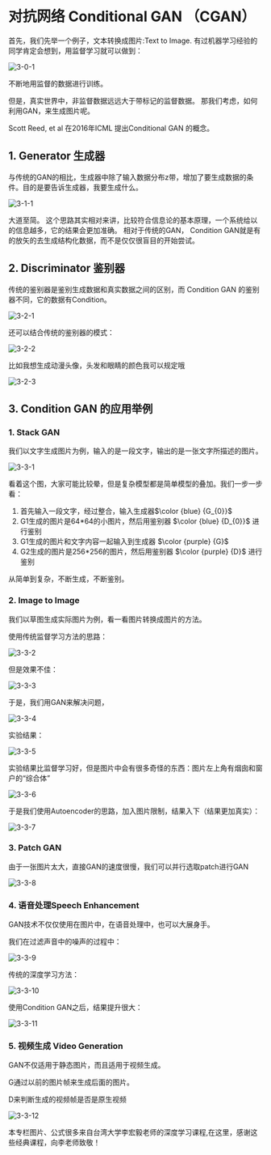 # 对抗网络 Conditional GAN （CGAN）

首先，我们先举一个例子，文本转换成图片:Text to Image.
有过机器学习经验的同学肯定会想到，用监督学习就可以做到：

![3-0-1](https://raw.githubusercontent.com/muyangren907/Machine_Learning/master/%E7%AC%AC%E5%9B%9B%E9%83%A8%E5%88%86%20%E5%AF%B9%E6%8A%97%E7%BD%91%E7%BB%9CGAN/images/3-0-1.png)

不断地用监督的数据进行训练。

但是，真实世界中，非监督数据远远大于带标记的监督数据。 那我们考虑，如何利用GAN，来生成图片呢。

Scott Reed, et al 在2016年ICML 提出Conditional GAN 的概念。

## 1. Generator 生成器

与传统的GAN的相比，生成器中除了输入数据分布z带，增加了要生成数据的条件。目的是要告诉生成器，我要生成什么。

![3-1-1](https://raw.githubusercontent.com/muyangren907/Machine_Learning/master/%E7%AC%AC%E5%9B%9B%E9%83%A8%E5%88%86%20%E5%AF%B9%E6%8A%97%E7%BD%91%E7%BB%9CGAN/images/3-1-1.png)

大道至简。 这个思路其实相对来讲，比较符合信息论的基本原理，一个系统给以的信息越多，它的结果会更加准确。 相对于传统的GAN， Condition GAN就是有的放矢的去生成结构化数据，而不是仅仅很盲目的开始尝试。

## 2. Discriminator 鉴别器

传统的鉴别器是鉴别生成数据和真实数据之间的区别，而 Condition GAN
的鉴别器不同，它的数据有Condition。

![3-2-1](https://raw.githubusercontent.com/muyangren907/Machine_Learning/master/%E7%AC%AC%E5%9B%9B%E9%83%A8%E5%88%86%20%E5%AF%B9%E6%8A%97%E7%BD%91%E7%BB%9CGAN/images/3-2-1.png)

还可以结合传统的鉴别器的模式：

![3-2-2](https://raw.githubusercontent.com/muyangren907/Machine_Learning/master/%E7%AC%AC%E5%9B%9B%E9%83%A8%E5%88%86%20%E5%AF%B9%E6%8A%97%E7%BD%91%E7%BB%9CGAN/images/3-2-2.png)

比如我想生成动漫头像，头发和眼睛的颜色我可以规定哦

![3-2-3](https://raw.githubusercontent.com/muyangren907/Machine_Learning/master/%E7%AC%AC%E5%9B%9B%E9%83%A8%E5%88%86%20%E5%AF%B9%E6%8A%97%E7%BD%91%E7%BB%9CGAN/images/3-2-3.png)

## 3. Condition GAN 的应用举例

### 1. Stack GAN

我们以文字生成图片为例，输入的是一段文字，输出的是一张文字所描述的图片。

![3-3-1](https://raw.githubusercontent.com/muyangren907/Machine_Learning/master/%E7%AC%AC%E5%9B%9B%E9%83%A8%E5%88%86%20%E5%AF%B9%E6%8A%97%E7%BD%91%E7%BB%9CGAN/images/3-3-1.jpg)

看着这个图，大家可能比较晕，但是复杂模型都是简单模型的叠加。我们一步一步看：

 1. 首先输入一段文字，经过整合，输入生成器$\color {blue} {G_{0}}$
 2. G1生成的图片是64*64的小图片，然后用鉴别器 $\color {blue} {D_{0}}$ 进行鉴别
 3. G1生成的图片和文字内容一起输入到生成器 $\color {purple} {G}$
 4. G2生成的图片是256*256的图片，然后用鉴别器 $\color {purple} {D}$ 进行鉴别

从简单到复杂，不断生成，不断鉴别。

### 2. Image to Image

我们以草图生成实际图片为例，看一看图片转换成图片的方法。

使用传统监督学习方法的思路：

![3-3-2](https://raw.githubusercontent.com/muyangren907/Machine_Learning/master/%E7%AC%AC%E5%9B%9B%E9%83%A8%E5%88%86%20%E5%AF%B9%E6%8A%97%E7%BD%91%E7%BB%9CGAN/images/3-3-2.jpg)

但是效果不佳：

![3-3-3](https://raw.githubusercontent.com/muyangren907/Machine_Learning/master/%E7%AC%AC%E5%9B%9B%E9%83%A8%E5%88%86%20%E5%AF%B9%E6%8A%97%E7%BD%91%E7%BB%9CGAN/images/3-3-3.jpg)


于是，我们用GAN来解决问题，

![3-3-4](https://raw.githubusercontent.com/muyangren907/Machine_Learning/master/%E7%AC%AC%E5%9B%9B%E9%83%A8%E5%88%86%20%E5%AF%B9%E6%8A%97%E7%BD%91%E7%BB%9CGAN/images/3-3-4.jpg)

实验结果：

![3-3-5](https://raw.githubusercontent.com/muyangren907/Machine_Learning/master/%E7%AC%AC%E5%9B%9B%E9%83%A8%E5%88%86%20%E5%AF%B9%E6%8A%97%E7%BD%91%E7%BB%9CGAN/images/3-3-5.jpg)

实验结果比监督学习好，但是图片中会有很多奇怪的东西：图片左上角有烟囱和窗户的“综合体”

![3-3-6](https://raw.githubusercontent.com/muyangren907/Machine_Learning/master/%E7%AC%AC%E5%9B%9B%E9%83%A8%E5%88%86%20%E5%AF%B9%E6%8A%97%E7%BD%91%E7%BB%9CGAN/images/3-3-6.jpg)

于是我们使用Autoencoder的思路，加入图片限制，结果入下（结果更加真实）：

![3-3-7](https://raw.githubusercontent.com/muyangren907/Machine_Learning/master/%E7%AC%AC%E5%9B%9B%E9%83%A8%E5%88%86%20%E5%AF%B9%E6%8A%97%E7%BD%91%E7%BB%9CGAN/images/3-3-7.jpg)

### 3. Patch GAN

由于一张图片太大，直接GAN的速度很慢，我们可以并行选取patch进行GAN

![3-3-8](https://raw.githubusercontent.com/muyangren907/Machine_Learning/master/%E7%AC%AC%E5%9B%9B%E9%83%A8%E5%88%86%20%E5%AF%B9%E6%8A%97%E7%BD%91%E7%BB%9CGAN/images/3-3-8.jpg)

### 4. 语音处理Speech Enhancement

GAN技术不仅仅使用在图片中，在语音处理中，也可以大展身手。

我们在过滤声音中的噪声的过程中：

![3-3-9](https://raw.githubusercontent.com/muyangren907/Machine_Learning/master/%E7%AC%AC%E5%9B%9B%E9%83%A8%E5%88%86%20%E5%AF%B9%E6%8A%97%E7%BD%91%E7%BB%9CGAN/images/3-3-9.jpg)

传统的深度学习方法：

![3-3-10](https://raw.githubusercontent.com/muyangren907/Machine_Learning/master/%E7%AC%AC%E5%9B%9B%E9%83%A8%E5%88%86%20%E5%AF%B9%E6%8A%97%E7%BD%91%E7%BB%9CGAN/images/3-3-10.jpg)

使用Condition GAN之后，结果提升很大：

![3-3-11](https://raw.githubusercontent.com/muyangren907/Machine_Learning/master/%E7%AC%AC%E5%9B%9B%E9%83%A8%E5%88%86%20%E5%AF%B9%E6%8A%97%E7%BD%91%E7%BB%9CGAN/images/3-3-11.jpg)

### 5. 视频生成 Video Generation

GAN不仅适用于静态图片，而且适用于视频生成。

G通过以前的图片帧来生成后面的图片。

D来判断生成的视频帧是否是原生视频

![3-3-12](https://raw.githubusercontent.com/muyangren907/Machine_Learning/master/%E7%AC%AC%E5%9B%9B%E9%83%A8%E5%88%86%20%E5%AF%B9%E6%8A%97%E7%BD%91%E7%BB%9CGAN/images/3-3-12.jpg)

本专栏图片、公式很多来自台湾大学李宏毅老师的深度学习课程,在这里，感谢这些经典课程，向李老师致敬！